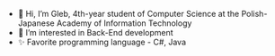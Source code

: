 - 👋 Hi, I’m Gleb, 4th-year student of Computer Science at the Polish-Japanese Academy of Information Technology
- 👀 I’m interested in Back-End development
- ✨ Favorite programming language - C#, Java

<!---
Yamete11/Yamete11 is a ✨ special ✨ repository because its `README.md` (this file) appears on your GitHub profile.
You can click the Preview link to take a look at your changes.
--->
